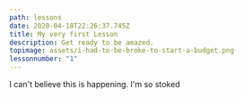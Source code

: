 ```yaml
---
path: lessons
date: 2020-04-18T22:26:37.745Z
title: My very first Lesson
description: Get ready to be amazed.
topimage: assets/i-had-to-be-broke-to-start-a-budget.png
lessonnumber: "1"
---
```

I can't believe this is happening. I'm so stoked